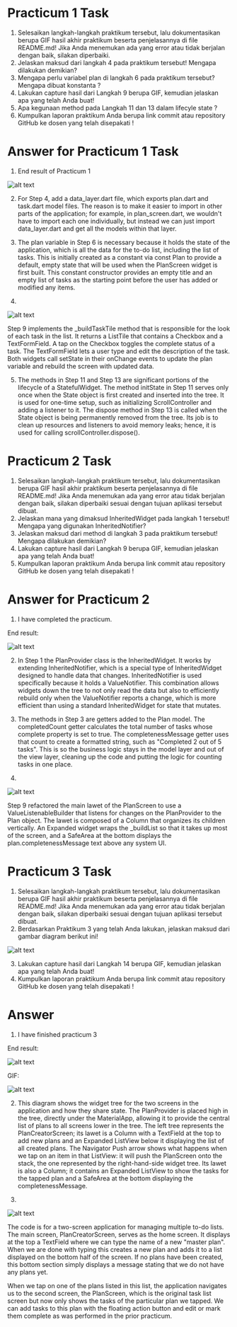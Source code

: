 # Practicum 1 Task

1. Selesaikan langkah-langkah praktikum tersebut, lalu dokumentasikan berupa GIF hasil akhir praktikum beserta penjelasannya di file README.md! Jika Anda menemukan ada yang error atau tidak berjalan dengan baik, silakan diperbaiki.
2. Jelaskan maksud dari langkah 4 pada praktikum tersebut! Mengapa dilakukan demikian?
3. Mengapa perlu variabel plan di langkah 6 pada praktikum tersebut? Mengapa dibuat konstanta ?
4. Lakukan capture hasil dari Langkah 9 berupa GIF, kemudian jelaskan apa yang telah Anda buat!
5. Apa kegunaan method pada Langkah 11 dan 13 dalam lifecyle state ?
6. Kumpulkan laporan praktikum Anda berupa link commit atau repository GitHub ke dosen yang telah disepakati !


# Answer for Practicum 1 Task

1. End result of Practicum 1

![alt text](image.png)

2. For Step 4, add a data_layer.dart file, which exports plan.dart and task.dart model files. The reason is to make it easier to import in other parts of the application; for example, in plan_screen.dart, we wouldn't have to import each one individually, but instead we can just import data_layer.dart and get all the models within that layer.

3. The plan variable in Step 6 is necessary because it holds the state of the application, which is all the data for the to-do list, including the list of tasks. This is initially created as a constant via const Plan to provide a default, empty state that will be used when the PlanScreen widget is first built. This constant constructor provides an empty title and an empty list of tasks as the starting point before the user has added or modified any items.

4. 

![alt text](f213a63f06da950319ac9eed74fe97c0.gif)

Step 9 implements the _buildTaskTile method that is responsible for the look of each task in the list. It returns a ListTile that contains a Checkbox and a TextFormField. A tap on the Checkbox toggles the complete status of a task. The TextFormField lets a user type and edit the description of the task. Both widgets call setState in their onChange events to update the plan variable and rebuild the screen with updated data.

5. The methods in Step 11 and Step 13 are significant portions of the lifecycle of a StatefulWidget. The method initState in Step 11 serves only once when the State object is first created and inserted into the tree. It is used for one-time setup, such as initializing ScrollController and adding a listener to it. The dispose method in Step 13 is called when the State object is being permanently removed from the tree. Its job is to clean up resources and listeners to avoid memory leaks; hence, it is used for calling scrollController.dispose().

# Practicum 2 Task

1. Selesaikan langkah-langkah praktikum tersebut, lalu dokumentasikan berupa GIF hasil akhir praktikum beserta penjelasannya di file README.md! Jika Anda menemukan ada yang error atau tidak berjalan dengan baik, silakan diperbaiki sesuai dengan tujuan aplikasi tersebut dibuat.
2. Jelaskan mana yang dimaksud InheritedWidget pada langkah 1 tersebut! Mengapa yang digunakan InheritedNotifier?
3. Jelaskan maksud dari method di langkah 3 pada praktikum tersebut! Mengapa dilakukan demikian?
4. Lakukan capture hasil dari Langkah 9 berupa GIF, kemudian jelaskan apa yang telah Anda buat!
5. Kumpulkan laporan praktikum Anda berupa link commit atau repository GitHub ke dosen yang telah disepakati !

# Answer for Practicum 2

1. I have completed the practicum.

End result:

![alt text](image-1.png)

2. In Step 1 the PlanProvider class is the InheritedWidget. It works by extending InheritedNotifier, which is a special type of InheritedWidget designed to handle data that changes. InheritedNotifier is used specifically because it holds a ValueNotifier. This combination allows widgets down the tree to not only read the data but also to efficiently rebuild only when the ValueNotifier reports a change, which is more efficient than using a standard InheritedWidget for state that mutates.

3. The methods in Step 3 are getters added to the Plan model. The completedCount getter calculates the total number of tasks whose complete property is set to true. The completenessMessage getter uses that count to create a formatted string, such as "Completed 2 out of 5 tasks". This is so the business logic stays in the model layer and out of the view layer, cleaning up the code and putting the logic for counting tasks in one place.

4. 

![alt text](397f58cd7b85fdd9602d0213ef58c2e3.gif)

Step 9 refactored the main lawet of the PlanScreen to use a ValueListenableBuilder that listens for changes on the PlanProvider to the Plan object. The lawet is composed of a Column that organizes its children vertically. An Expanded widget wraps the _buildList so that it takes up most of the screen, and a SafeArea at the bottom displays the plan.completenessMessage text above any system UI.


# Practicum 3 Task

1. Selesaikan langkah-langkah praktikum tersebut, lalu dokumentasikan berupa GIF hasil akhir praktikum beserta penjelasannya di file README.md! Jika Anda menemukan ada yang error atau tidak berjalan dengan baik, silakan diperbaiki sesuai dengan tujuan aplikasi tersebut dibuat.
2. Berdasarkan Praktikum 3 yang telah Anda lakukan, jelaskan maksud dari gambar diagram berikut ini!

![alt text](image-2.png)

3. Lakukan capture hasil dari Langkah 14 berupa GIF, kemudian jelaskan apa yang telah Anda buat!
4. Kumpulkan laporan praktikum Anda berupa link commit atau repository GitHub ke dosen yang telah disepakati !

# Answer

1. I have finished practicum 3

End result:

![alt text](image-3.png)

GIF:

![alt text](638c887c526e9f77000b506b20522bf1.gif)

2. This diagram shows the widget tree for the two screens in the application and how they share state. The PlanProvider is placed high in the tree, directly under the MaterialApp, allowing it to provide the central list of plans to all screens lower in the tree. The left tree represents the PlanCreatorScreen; its lawet is a Column with a TextField at the top to add new plans and an Expanded ListView below it displaying the list of all created plans. The Navigator Push arrow shows what happens when we tap on an item in that ListView: it will push the PlanScreen onto the stack, the one represented by the right-hand-side widget tree. Its lawet is also a Column; it contains an Expanded ListView to show the tasks for the tapped plan and a SafeArea at the bottom displaying the completenessMessage.

3. 

![alt text](bb4cbf3512e2bd59fceebdc7245ad892.gif)

The code is for a two-screen application for managing multiple to-do lists. The main screen, PlanCreatorScreen, serves as the home screen. It displays at the top a TextField where we can type the name of a new "master plan". When we are done with typing this creates a new plan and adds it to a list displayed on the bottom half of the screen. If no plans have been created, this bottom section simply displays a message stating that we do not have any plans yet.

When we tap on one of the plans listed in this list, the application navigates us to the second screen, the PlanScreen, which is the original task list screen but now only shows the tasks of the particular plan we tapped. We can add tasks to this plan with the floating action button and edit or mark them complete as was performed in the prior practicum.